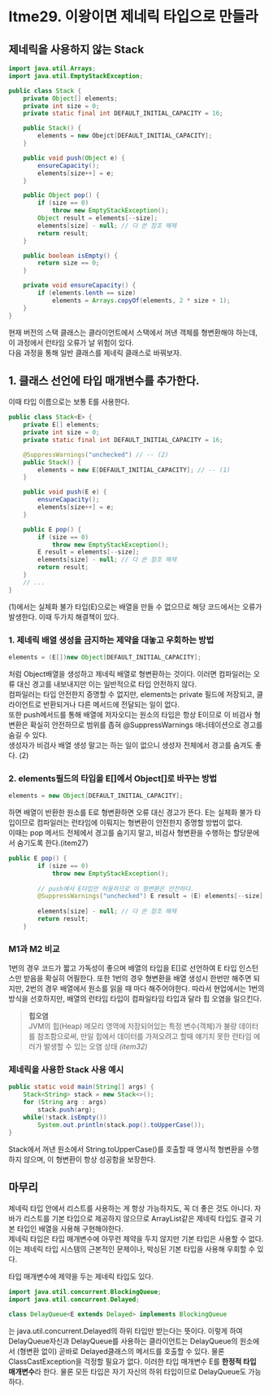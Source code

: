 # Itme29. 이왕이면 제네릭 타입으로 만들라

## 제네릭을 사용하지 않는 Stack

```java
import java.util.Arrays;
import java.util.EmptyStackException;

public class Stack {
    private Object[] elements;
    private int size = 0;
    private static final int DEFAULT_INITIAL_CAPACITY = 16;

    public Stack() {
        elements = new Obejct[DEFAULT_INITIAL_CAPACITY];
    }

    public void push(Object e) {
        ensureCapacity();
        elements[size++] = e;
    }

    public Object pop() {
        if (size == 0)
            throw new EmptyStackException();
        Object result = elements[--size];
        elements[size] - null; // 다 쓴 참조 해제
        return result;
    }

    public boolean isEmpty() {
        return size == 0;
    }

    private void ensureCapacity() {
        if (elements.lenth == size)
            elements = Arrays.copyOf(elements, 2 * size + 1);
    }
}
```

현재 버전의 스택 클래스는 클라이언트에서 스택에서 꺼낸 객체를 형변환해야 하는데, 이 과정에서 런타임 오류가 날 위험이 있다.  
다음 과정을 통해 일반 클래스를 제네릭 클래스로 바꿔보자.

## 1. 클래스 선언에 타입 매개변수를 추가한다. 

이때 타입 이름으로는 보통 E를 사용한다. 

```java
public class Stack<E> {
    private E[] elements;
    private int size = 0;
    private static final int DEFAULT_INITIAL_CAPACITY = 16;

    @SuppressWarnings("unchecked") // -- (2)
    public Stack() {
        elements = new E[DEFAULT_INITIAL_CAPACITY]; // -- (1)
    }

    public void push(E e) {
        ensureCapacity();
        elements[size++] = e;
    }

    public E pop() {
        if (size == 0)
            throw new EmptyStackException();
        E result = elements[--size];
        elements[size] - null; // 다 쓴 참조 해제
        return result;
    }
    // ...
}
```
(1)에서는 실체화 불가 타입(E)으로는 배열을 만들 수 없으므로 해당 코드에서는 오류가 발생한다. 이때 두가지 해결책이 있다. 

### 1. 제네릭 배열 생성을 금지하는 제약을 대놓고 우회하는 방법
```java
elements = (E[])new Object[DEFAULT_INITIAL_CAPACITY];
```
처럼 Object배열을 생성하고 제네릭 배열로 형변환하는 것이다. 이러면 컴파일러는 오류 대신 경고를 내보내지만 이는 일반적으로 타입 안전하지 않다.   
컴파일러는 타입 안전한지 증명할 수 없지만, elements는 private 필드에 저장되고, 클라이언트로 반환되거나 다른 메서드에 전달되는 일이 없다.  
또한 push메서드를 통해 배열에 저자오디는 원소의 타입은 항상 E이므로 이 비검사 형변환은 확실히 안전하므로 범위를 좁혀 @SuppressWarnings 애너테이션으로 
경고를 숨길 수 있다.  
생성자가 비검사 배열 생성 말고는 하는 일이 없으니 생성자 전체에서 경고를 숨겨도 좋다. (2)

### 2. elements필드의 타입을 E[]에서 Object[]로 바꾸는 방법
```java
elements = new Object[DEFAULT_INITIAL_CAPACITY];
```
하면 배열이 반환한 원소를 E로 형변환하면 오류 대신 경고가 뜬다. E는 실체화 불가 타입이므로 컴파일러는 런타임에 이뤄지는 형변환이 안전한지 증명할 방법이 없다.  
이때는 pop 메서드 전체에서 경고를 숨기지 말고, 비검사 형변환을 수행하는 할당문에서 숨기도록 한다.(item27)  
```java
public E pop() {
        if (size == 0)
            throw new EmptyStackException();
        
        // push에서 E타입만 허용하므로 이 형변환은 안전하다. 
        @SuppressWarnings("unchecked") E result = (E) elements[--size];
        
        elements[size] - null; // 다 쓴 참조 해제
        return result;
    }
```

### M1과 M2 비교
1번의 경우 코드가 짧고 가독성이 좋으며 배열의 타입을 E[]로 선언하여 E 타입 인스턴스만 받음을 확실히 어필한다.
또한 1번의 경우 형변환을 배열 생성시 한번만 해주면 되지만, 2번의 경우 배열에서 원소를 읽을 때 마다 해주어야한다. 
따라서 현업에서는 1번의 방식을 선호하지만, 배열의 런타임 타입이 컴파일타임 타입과 달라 힙 오염을 일으킨다. 

> **힙오염**  
> JVM의 힙(Heap) 메모리 영역에 저장되어있는 특정 변수(객체)가 불량 데이터를 참조함으로써, 만일 힙에서 데이터를 가져오려고 할때 얘기치 못한 런타임 에러가 발생할 수 있는 오염 상태 _(item32)_

### 제네릭을 사용한 Stack 사용 예시

```java
public static void main(String[] args) {
    Stack<String> stack = new Stack<>();
    for (String arg : args)
        stack.push(arg);
    while(!stack.isEmpty())
        System.out.println(stack.pop().toUpperCase());
}
```
Stack에서 꺼낸 원소에서 String.toUpperCase()를 호출할 때 명시적 형변환을 수행하지 않으며, 이 형변환이 항상 성공함을 보장한다. 

## 마무리

제네릭 타입 안에서 리스트를 사용하는 게 항상 가능하지도, 꼭 더 좋은 것도 아니다. 자바가 리스트를 기본 타입으로 제공하지 않으므로 ArrayList같은 제네릭 타입도 결국
기본 타입인 배열을 사용해 구현해야한다.  
제네릭 타입은 타입 매개변수에 아무런 제약을 두지 않지만 기본 타입은 사용할 수 없다. 이는 제네릭 타입 시스템의 근본적인 문제이나, 박싱된 기본 타입을
사용해 우회할 수 있다.  

타입 매개변수에 제약을 두는 제네릭 타입도 있다.

```java
import java.util.concurrent.BlockingQueue;
import java.util.concurrent.Delayed;

class DelayQueue<E extends Delayed> implements BlockingQueue
```
<E extends Delayed>는 java.util.concurrent.Delayed의 하위 타입만 받는다는 뜻이다. 
이렇게 하여 DelayQueue자신과 DelayQueue를 사용하는 클라이언트는 DelayQueue의 원소에서 (형변환 없이) 곧바로
Delayed클래스의 메서드를 호출할 수 있다. 물론 ClassCastException을 걱정할 필요가 없다. 
이러한 타입 매개변수 E를 **한정적 타입 매개변수**라 한다. 물론 모든 타입은 자기 자신의 하위 타입이므로 DelayQueue<Delayed>도 가능하다.